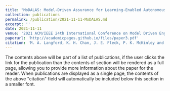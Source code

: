 ```yaml
---
title: "MoDALAS: Model-Driven Assurance for Learning-Enabled Autonomous Systems"
collection: publications
permalink: /publication/2021-11-11-MoDALAS.md
excerpt: ''
date: 2021-11-11
venue: '2021 ACM/IEEE 24th International Conference on Model Driven Engineering Languages and Systems (MODELS)'
paperurl: 'http://academicpages.github.io/files/paper3.pdf'
citation: 'M. A. Langford, K. H. Chan, J. E. Fleck, P. K. McKinley and B. H. C. Cheng, "MoDALAS: Model-Driven Assurance for Learning-Enabled Autonomous Systems," 2021 ACM/IEEE 24th International Conference on Model Driven Engineering Languages and Systems (MODELS), Fukuoka, Japan, 2021, pp. 182-193, doi: 10.1109/MODELS50736.2021.00027. keywords: {Training;Adaptation models;Uncertainty;Machine learning;Detectors;Robustness;Safety;goal-based modeling;self-adaptive systems;artificial intelligence;machine learning;models at run time;cyber physical systems;behavior oracles;autonomous vehicles}'
---
```


The contents above will be part of a list of publications, if the user clicks the link for the publication than the contents of section will be rendered as a full page, allowing you to provide more information about the paper for the reader. When publications are displayed as a single page, the contents of the above "citation" field will automatically be included below this section in a smaller font.
